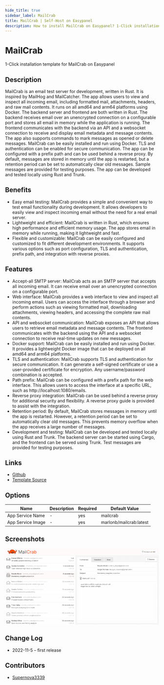 ```yaml
---
hide_title: true
sidebar_label: MailCrab
title: MailCrab | Self-Host on Easypanel
description: How to install MailCrab on Easypanel? 1-Click installation template for MailCrab on Easypanel
---
```


<!-- generated -->

# MailCrab

1-Click installation template for MailCrab on Easypanel

## Description

MailCrab is an email test server for development, written in Rust. It is inspired by MailHog and MailCatcher. The app allows users to view and inspect all incoming email, including formatted mail, attachments, headers, and raw mail contents. It runs on all amd64 and arm64 platforms using Docker. The backend server and frontend are both written in Rust. The backend receives email over an unencrypted connection on a configurable port and stores all email in memory while the application is running. The frontend communicates with the backend via an API and a websocket connection to receive and display email metadata and message contents. The app also supports commands to mark messages as opened or delete messages. MailCrab can be easily installed and run using Docker. TLS and authentication can be enabled for secure communication. The app can be configured with a prefix path and can be used behind a reverse proxy. By default, messages are stored in memory until the app is restarted, but a retention period can be set to automatically clear old messages. Sample messages are provided for testing purposes. The app can be developed and tested locally using Rust and Trunk.

## Benefits

- Easy email testing: MailCrab provides a simple and convenient way to test email functionality during development. It allows developers to easily view and inspect incoming email without the need for a real email server.
- Lightweight and efficient: MailCrab is written in Rust, which ensures high performance and efficient memory usage. The app stores email in memory while running, making it lightweight and fast.
- Flexible and customizable: MailCrab can be easily configured and customized to fit different development environments. It supports various options such as port configuration, TLS and authentication, prefix path, and integration with reverse proxies.

## Features

- Accept-all SMTP server: MailCrab acts as an SMTP server that accepts all incoming email. It can receive email over an unencrypted connection on a configurable port.
- Web interface: MailCrab provides a web interface to view and inspect all incoming email. Users can access the interface through a browser and perform actions such as viewing formatted mail, downloading attachments, viewing headers, and accessing the complete raw mail contents.
- API and websocket communication: MailCrab exposes an API that allows users to retrieve email metadata and message contents. The frontend communicates with the backend using the API and a websocket connection to receive real-time updates on new messages.
- Docker support: MailCrab can be easily installed and run using Docker. It provides a lightweight Docker image that can be deployed on all amd64 and arm64 platforms.
- TLS and authentication: MailCrab supports TLS and authentication for secure communication. It can generate a self-signed certificate or use a user-provided certificate for encryption. Any username/password combination is accepted.
- Path prefix: MailCrab can be configured with a prefix path for the web interface. This allows users to access the interface at a specific URL, such as http://localhost:1080/emails.
- Reverse proxy integration: MailCrab can be used behind a reverse proxy for additional security and flexibility. A reverse proxy guide is provided to assist with the integration.
- Retention period: By default, MailCrab stores messages in memory until the app is restarted. However, a retention period can be set to automatically clear old messages. This prevents memory overflow when the app receives a large number of messages.
- Development and testing: MailCrab can be developed and tested locally using Rust and Trunk. The backend server can be started using Cargo, and the frontend can be served using Trunk. Test messages are provided for testing purposes.

## Links

- [Github](https://github.com/tweedegolf/mailcrab)
- [Template Source](https://github.com/easypanel-io/templates/tree/main/templates/mailcrab)

## Options

Name | Description | Required | Default Value
-|-|-|-
App Service Name | - | yes | mailcrab
App Service Image | - | yes | marlonb/mailcrab:latest

## Screenshots

![MailCrab Screenshot](./assets/screenshot.png)

## Change Log

- 2022-11-5 – first release

## Contributors

- [Supernova3339](https://github.com/Supernova3339)
